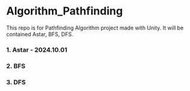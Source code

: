 # Algorithm_Pathfinding
This repo is for Pathfinding Algorithm project made with Unity. It will be contained Astar, BFS, DFS.

### 1. Astar - 2024.10.01
### 2. BFS
### 3. DFS